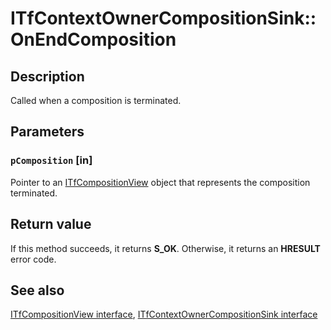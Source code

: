 # ITfContextOwnerCompositionSink::OnEndComposition

## Description

Called when a composition is terminated.

## Parameters

### `pComposition` [in]

Pointer to an [ITfCompositionView](https://learn.microsoft.com/windows/desktop/api/msctf/nn-msctf-itfcompositionview) object that represents the composition terminated.

## Return value

If this method succeeds, it returns **S_OK**. Otherwise, it returns an **HRESULT** error code.

## See also

[ITfCompositionView interface](https://learn.microsoft.com/windows/win32/api/msctf/nn-msctf-itfcompositionview), [ITfContextOwnerCompositionSink interface](https://learn.microsoft.com/windows/win32/api/msctf/nn-msctf-itfcontextownercompositionsink)